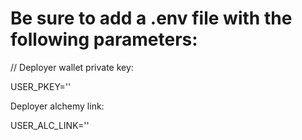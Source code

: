 # Be sure to add a .env file with the following parameters:

// Deployer wallet private key:

USER_PKEY=''

Deployer alchemy link:

USER_ALC_LINK=''